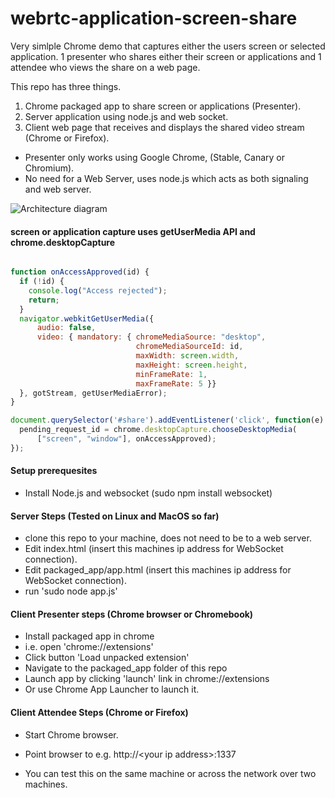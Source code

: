 webrtc-application-screen-share    
===============================

Very simlple Chrome demo that captures either the users screen or selected application. 1 presenter who shares either their screen or applications and 1 attendee who views the share on a web page.

This repo has three things.

1. Chrome packaged app to share screen or applications (Presenter).
2. Server application using node.js and web socket.
3. Client web page that receives and displays the shared video stream (Chrome or Firefox).


- Presenter only works using Google Chrome, (Stable, Canary or Chromium).
- No need for a Web Server, uses node.js which acts as both signaling and web server. 

![Architecture diagram](https://github.com/emannion/webrtc-application-screen-share/blob/master/arch.png "Arch diagram")

#### screen or application capture uses getUserMedia API and chrome.desktopCapture

```javascript

function onAccessApproved(id) {
  if (!id) {
    console.log("Access rejected");
    return;
  }
  navigator.webkitGetUserMedia({                                                                                                                                                                                                              
      audio: false,
      video: { mandatory: { chromeMediaSource: "desktop",
                            chromeMediaSourceId: id, 
                            maxWidth: screen.width,
                            maxHeight: screen.height,
                            minFrameRate: 1,
                            maxFrameRate: 5 }}
  }, gotStream, getUserMediaError);
}

document.querySelector('#share').addEventListener('click', function(e) {
  pending_request_id = chrome.desktopCapture.chooseDesktopMedia(
      ["screen", "window"], onAccessApproved);
});


```

####  Setup prerequesites

- Install Node.js  and  websocket (sudo npm install websocket)

####  Server Steps (Tested on Linux and MacOS so far)

- clone this repo to your machine, does not need to be to a web server.
- Edit index.html (insert this machines ip address for WebSocket connection).
- Edit packaged_app/app.html (insert this machines ip address for WebSocket connection).
- run 'sudo node app.js'

####  Client Presenter steps (Chrome browser or Chromebook)

- Install packaged app in chrome
- i.e. open 'chrome://extensions'
- Click button 'Load unpacked extension'
- Navigate to the packaged_app folder of this repo
- Launch app by clicking 'launch' link in chrome://extensions
-  Or use Chrome App Launcher to launch it.

####  Client Attendee Steps (Chrome or Firefox)

- Start Chrome browser.
- Point browser to  e.g. http://\<your ip address\>:1337

- You can test this on the same machine or across the network over two machines.


